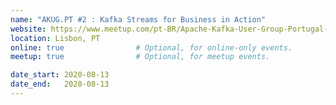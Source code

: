 ```yaml
---
name: "AKUG.PT #2 : Kafka Streams for Business in Action"
website: https://www.meetup.com/pt-BR/Apache-Kafka-User-Group-Portugal-AKUG-PT/events/272342558/
location: Lisbon, PT
online: true                # Optional, for online-only events.
meetup: true                # Optional, for meetup events.

date_start: 2020-08-13
date_end:   2020-08-13
---
```

